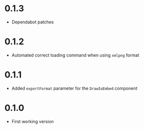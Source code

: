 # 0.1.3
- Dependabot patches

# 0.1.2
- Automated correct loading command when using `xmlpng` format

# 0.1.1
- Added `exportFormat` parameter for the `DrawIoEmbed` component

# 0.1.0
- First working version